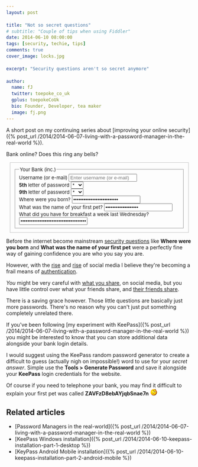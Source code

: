 ```yaml
---
layout: post

title: "Not so secret questions"
# subtitle: "Couple of tips when using Fiddler"
date: 2014-06-10 08:00:00
tags: [security, techie, tips]
comments: true
cover_image: locks.jpg

excerpt: "Security questions aren't so secret anymore"

author:
  name: fJ
  twitter: toepoke_co_uk
  gplus: toepokeCoUk
  bio: Founder, Developer, tea maker
  image: fj.png
---
```


A short post on my continuing series about [improving your online security]({% post_url /2014/2014-06-07-living-with-a-password-manager-in-the-real-world %}).

Bank online?  Does this ring any bells?


<form role="form" style="margin: 10px; padding: 10px; font-size: small;border: solid 1px silver;">
  <fieldset>
  <legend>Your Bank (inc.)</legend>
  <div class="form-group">
    <label for="exampleInputEmail1">Username (or e-mail)</label>
    <input type="email" class="form-control" id="exampleInputEmail1" placeholder="Enter username (or e-mail)">
  </div>
  <div class="form-group">
    <label for="exampleInputPassword1"><strong>5th</strong> letter of password</label>
    <select class="form-control">
			<option>*</option>
			<option>a</option>
			<option>b</option>
			<option>...</option>
			<option>z</option>
			<option>0</option>
			<option>1</option>
			<option>...</option>
			<option>9</option>
		</select>

  </div>
  <div class="form-group">
    <label for="exampleInputPassword1"><strong>9th</strong> letter of password</label>
    <select class="form-control">
			<option>*</option>
			<option>a</option>
			<option>b</option>
			<option>...</option>
			<option>z</option>
			<option>0</option>
			<option>1</option>
			<option>...</option>
			<option>9</option>
		</select>

  </div>
  <div class="form-group">
    <label for="sec1">Where were you born?</label>
    <input class="form-control" type="password" id="sec1" value="In a barn, so my mum says!">
  </div>
  <div class="form-group">
    <label for="sec2">What was the name of your first pet?</label>
    <input class="form-control" type="password" id="sec2" value="Goldie the goldfish">
  </div>
  <div class="form-group">
    <label for="sec3">What did you have for breakfast a week last Wednesday?</label>
    <input class="form-control" type="password" id="sec3" value="Bacon sarnie and brown sauce ... magic!">
  </div>
	</fieldset>
</form>

Before the internet become mainstream [security questions](http://en.wikipedia.org/wiki/Security_question) like **Where were you born** and **What was the name of your first pet** were a perfectly fine way of gaining confidence you are who you say you are.

However, with the [rise](https://facebook.com/toepoke) and [rise](https://twitter.com/toepoke_co_uk) of social media I believe they're becoming a frail means of [authentication](http://en.wikipedia.org/wiki/Authentication).

_You_ might be very careful with [what you share](http://mashable.com/2013/07/09/facebook-privacy-how-to/), on social media, but you have little control over what your friends share, and [their friends share](http://gizmodo.com/5882027/sharing-with-friends-of-friends-on-facebook-exposes-you-to-150000-people).

There is a saving grace however.  Those little questions are basically just more passwords.  There's no reason why you can't just put something completely unrelated there.

If you've been following [my experiment with KeePass]({% post_url /2014/2014-06-07-living-with-a-password-manager-in-the-real-world %}) you might be interested to know that you can store additional data alongside your bank login details.  

I would suggest using the KeePass random password generator to create a difficult to guess (actually nigh on impossible!) word to use for your _secret answer_.  Simple use the **Tools &gt; Generate Password** and save it alongside your **KeePass** login credentials for the website.

Of course if you need to telephone your bank, you may find it difficult to explain your first pet was called **ZAVFzD8ebAYjqbSnae7n** <img src="/images/wink.png" alt="wink" title="wink" />

## Related articles
- [Password Managers in the real-world]({% post_url /2014/2014-06-07-living-with-a-password-manager-in-the-real-world %})
- [KeePass Windows installation]({% post_url /2014/2014-06-10-keepass-installation-part-1-desktop %})
- [KeyPass Android Mobile installation]({% post_url /2014/2014-06-10-keepass-installation-part-2-android-mobile %})
